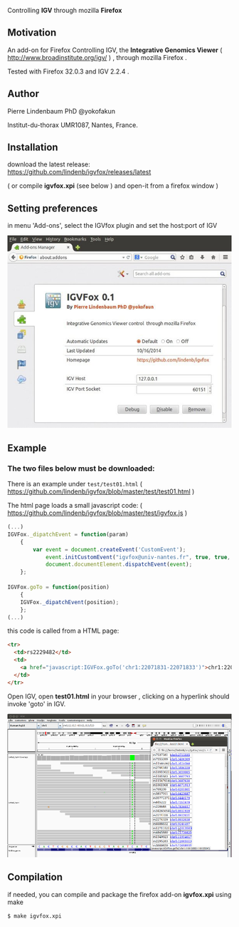 Controlling **IGV** through mozilla **Firefox** 

## Motivation

An add-on for Firefox Controlling IGV, the **Integrative Genomics Viewer**  ( http://www.broadinstitute.org/igv/ ) , through mozilla Firefox . 

Tested with Firefox 32.0.3 and IGV 2.2.4 .

## Author

Pierre Lindenbaum PhD  @yokofakun 

Institut-du-thorax UMR1087, Nantes, France.




## Installation

download the latest release: https://github.com/lindenb/igvfox/releases/latest

( or compile **igvfox.xpi** (see below ) and  open-it from a firefox window  )



## Setting preferences

in menu 'Add-ons', select the IGVfox plugin and set the host:port of IGV

![PreferencesPanel](https://raw.githubusercontent.com/lindenb/igvfox/master/doc/preferences.jpg)


## Example 

<h3>The two files below must be downloaded:</h3>


There is an example under `test/test01.html` ( https://github.com/lindenb/igvfox/blob/master/test/test01.html )

The html page loads a small javascript code: ( https://github.com/lindenb/igvfox/blob/master/test/igvfox.js )

```javascript
(...)
IGVFox._dipatchEvent = function(param)
	{
		var event = document.createEvent('CustomEvent');
       		event.initCustomEvent("igvfox@univ-nantes.fr", true, true, param );
       		document.documentElement.dispatchEvent(event); 
	};

IGVFox.goTo = function(position)
	{
	IGVFox._dipatchEvent(position);
	};
(...)
```

this code is called from a HTML page:

```html
<tr>
  <td>rs2229482</td>
  <td>
    <a href="javascript:IGVFox.goTo('chr1:22071831-22071833')">chr1:22071832</a>
  </td>
</tr>
```

Open IGV, open **test01.html** in your browser , clicking on a hyperlink should invoke 'goto' in IGV.


![Screenshot](https://raw.githubusercontent.com/lindenb/igvfox/master/doc/screenshot01.png)



## Compilation

if needed, you can compile and package the firefox add-on **igvfox.xpi** using make

```bash
$ make igvfox.xpi
```

<!--
## Resources that have been helpful during the developement of this add-on.

* http://www.broadinstitute.org/igv/PortCommands
* "Adding a New Protocol to Mozilla" http://www.nexgenmedia.net/docs/protocol/
* "Writing a Firefox Protocol Handler" http://mike.kaply.com/2011/01/18/writing-a-firefox-protocol-handler/
* https://developer.mozilla.org/en-US/Firefox/Multiprocess_Firefox/The_message_manager
* https://developer.mozilla.org/en-US/Add-ons/SDK/Guides/Content_Scripts
* https://developer.mozilla.org/en-US/Add-ons/SDK/Tutorials/Creating_reusable_modules

-->
